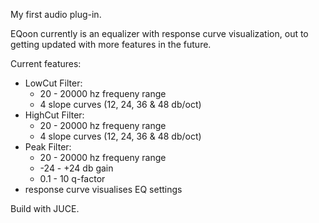 My first audio plug-in.

EQoon currently is an equalizer with response curve visualization, out to getting updated with more features in the future.

Current features:

- LowCut Filter:
    - 20 - 20000 hz frequeny range
    - 4 slope curves (12, 24, 36 & 48 db/oct)
- HighCut Filter:
    - 20 - 20000 hz frequeny range
    - 4 slope curves (12, 24, 36 & 48 db/oct)
- Peak Filter:
    - 20 - 20000 hz frequeny range
    - -24 - +24 db gain
    - 0.1 - 10 q-factor
- response curve visualises EQ settings

Build with JUCE.
